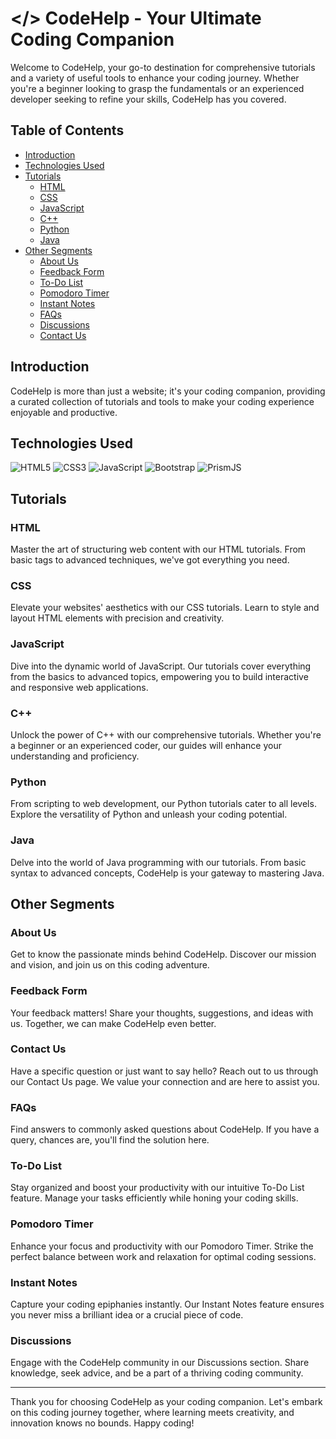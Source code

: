 # </> CodeHelp - Your Ultimate Coding Companion

Welcome to CodeHelp, your go-to destination for comprehensive tutorials and a variety of useful tools to enhance your coding journey. Whether you're a beginner looking to grasp the fundamentals or an experienced developer seeking to refine your skills, CodeHelp has you covered.

## Table of Contents
- [Introduction](#introduction)
- [Technologies Used](#technologies-used)
- [Tutorials](#tutorials)
  - [HTML](#html)
  - [CSS](#css)
  - [JavaScript](#javascript)
  - [C++](#c++)
  - [Python](#python)
  - [Java](#java)
- [Other Segments](#other-segments)
  - [About Us](#about-us)
  - [Feedback Form](#feedback-form)
  - [To-Do List](#to-do-list)
  - [Pomodoro Timer](#pomodoro-timer)
  - [Instant Notes](#instant-notes)
  - [FAQs](#faqs)
  - [Discussions](#discussions)
  - [Contact Us](#contact-us)

## Introduction

CodeHelp is more than just a website; it's your coding companion, providing a curated collection of tutorials and tools to make your coding experience enjoyable and productive.

## Technologies Used
![HTML5](https://img.shields.io/badge/-HTML5-E34F26?style=flat-square&logo=html5&logoColor=white)
![CSS3](https://img.shields.io/badge/-CSS3-1572B6?style=flat-square&logo=css3&logoColor=white)
![JavaScript](https://img.shields.io/badge/-JavaScript-F7DF1E?style=flat-square&logo=javascript&logoColor=black)
![Bootstrap](https://img.shields.io/badge/-Bootstrap-563D7C?style=flat-square&logo=bootstrap&logoColor=white)
![PrismJS](https://img.shields.io/badge/-PrismJS-2C3E50?style=flat-square)


## Tutorials

### HTML
Master the art of structuring web content with our HTML tutorials. From basic tags to advanced techniques, we've got everything you need.

### CSS
Elevate your websites' aesthetics with our CSS tutorials. Learn to style and layout HTML elements with precision and creativity.

### JavaScript
Dive into the dynamic world of JavaScript. Our tutorials cover everything from the basics to advanced topics, empowering you to build interactive and responsive web applications.

### C++
Unlock the power of C++ with our comprehensive tutorials. Whether you're a beginner or an experienced coder, our guides will enhance your understanding and proficiency.

### Python
From scripting to web development, our Python tutorials cater to all levels. Explore the versatility of Python and unleash your coding potential.

### Java
Delve into the world of Java programming with our tutorials. From basic syntax to advanced concepts, CodeHelp is your gateway to mastering Java.

## Other Segments

### About Us
Get to know the passionate minds behind CodeHelp. Discover our mission and vision, and join us on this coding adventure.

### Feedback Form
Your feedback matters! Share your thoughts, suggestions, and ideas with us. Together, we can make CodeHelp even better.

### Contact Us
Have a specific question or just want to say hello? Reach out to us through our Contact Us page. We value your connection and are here to assist you.

### FAQs
Find answers to commonly asked questions about CodeHelp. If you have a query, chances are, you'll find the solution here.

### To-Do List
Stay organized and boost your productivity with our intuitive To-Do List feature. Manage your tasks efficiently while honing your coding skills.

### Pomodoro Timer
Enhance your focus and productivity with our Pomodoro Timer. Strike the perfect balance between work and relaxation for optimal coding sessions.

### Instant Notes
Capture your coding epiphanies instantly. Our Instant Notes feature ensures you never miss a brilliant idea or a crucial piece of code.

### Discussions
Engage with the CodeHelp community in our Discussions section. Share knowledge, seek advice, and be a part of a thriving coding community.

<hr>

Thank you for choosing CodeHelp as your coding companion. Let's embark on this coding journey together, where learning meets creativity, and innovation knows no bounds. Happy coding!
